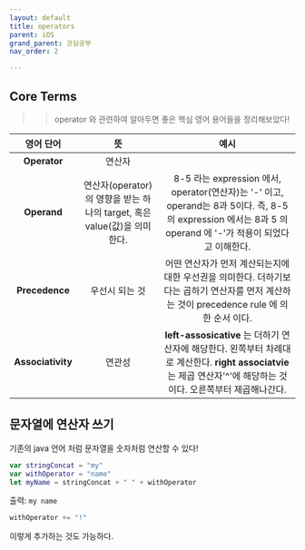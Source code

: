 ```yaml
---
layout: default
title: operators
parent: iOS
grand_parent: 코딩공부
nav_order: 2

---
```


## Core Terms  
>> operator 와 관련하여 알아두면 좋은 핵심 영어 용어들을 정리해보았다!  

| **영어 단어** | 뜻 | 예시 |  
| :---------:|:---:| :----:|
| **Operator** | 연산자 | |
| **Operand** | 연산자(operator)의 영향을 받는 하나의 target, 혹은 value(값)을 의미한다. | 8-5 라는 expression 에서, operator(연산자)는 '-' 이고, operand는 8과 5이다. 즉, 8-5의 expression 에서는 8과 5 의 operand 에 '-'가 적용이 되었다고 이해한다. |  
| **Precedence** | 우선시 되는 것 | 어떤 연산자가 먼저 계산되는지에 대한 우선권을 의미한다. 더하기보다는 곱하기 연산자를 먼저 계산하는 것이 precedence rule 에 의한 순서 이다. |
| **Associativity** | 연관성 | **left-assosicative** 는 더하기 연산자에 해당한다. 왼쪽부터 차례대로 계산한다.   **right associatvie**는 제곱 연산자'^'에 해당하는 것이다. 오른쪽부터 제곱해나간다.  |


## 문자열에 연산자 쓰기  
기존의 java 언어 처럼 문자열을 숫자처럼 연산할 수 있다!  
```swift 
var stringConcat = "my"
var withOperator = "name"
let myName = stringConcat + " " + withOperator  
```

출력: `my name`  

```swift 
withOperator += "!"
```
이렇게 추가하는 것도 가능하다.




